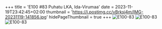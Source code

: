 +++
title = 'E100 #83 Puhatu LKA, Ida-Virumaa'
date = 2023-11-19T23:42:45+02:00
thumbnail = 'https://i.postimg.cc/vBrksj4m/IMG-20231119-141856.jpg'
hidePageThumbnail = true
+++
![E100-83](https://i.postimg.cc/x1XZCqXh/IMG-20231119-140758.jpg)
![E100-83](https://i.postimg.cc/V6Qp21LT/IMG-20231119-125824.jpg)
![E100-83](https://i.postimg.cc/vBrksj4m/IMG-20231119-141856.jpg)